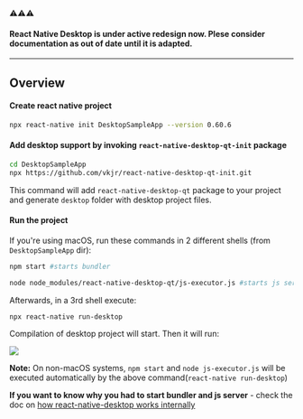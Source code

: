 :warning::warning::warning:
#### React Native Desktop is under active redesign now. Plese consider documentation as out of date until it is adapted.

---
## Overview

#### Create react native project
```sh
npx react-native init DesktopSampleApp --version 0.60.6
```

#### Add desktop support by invoking `react-native-desktop-qt-init` package
```sh
cd DesktopSampleApp
npx https://github.com/vkjr/react-native-desktop-qt-init.git
```
This command will add `react-native-desktop-qt` package to your project and generate `desktop` folder with desktop project files.


#### Run the project
If you're using macOS, run these commands in 2 different shells (from `DesktopSampleApp` dir):
```sh
npm start #starts bundler
```
```sh
node node_modules/react-native-desktop-qt/js-executor.js #starts js server
```

Afterwards, in a 3rd shell execute:
```sh
npx react-native run-desktop
```
Compilation of desktop project will start. Then it will run:

![](./media/react-native-desktop-new-app.png)

**Note:** On non-macOS systems, `npm start` and `node js-executor.js` will be executed automatically by the above command(`react-native run-desktop`)


**If you want to know why you had to start bundler and js server** - check the doc on [how react-native-desktop works internally](./HowRNDesktopAppWorks.md)
